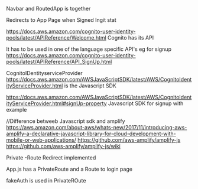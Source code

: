 Navbar and RoutedApp is together

Redirects to App Page when Signed Ingit stat

https://docs.aws.amazon.com/cognito-user-identity-pools/latest/APIReference/Welcome.html
Cognito has its API

It has to be used in one of the language specific API's
eg for signup
https://docs.aws.amazon.com/cognito-user-identity-pools/latest/APIReference/API_SignUp.html

CognitoIDentityserviceProvider
https://docs.aws.amazon.com/AWSJavaScriptSDK/latest/AWS/CognitoIdentityServiceProvider.html
is the Javascript SDK

https://docs.aws.amazon.com/AWSJavaScriptSDK/latest/AWS/CognitoIdentityServiceProvider.html#signUp-property
Javascript SDK for signup
with example

//Difference betweeb Javascript sdk and amplify
https://aws.amazon.com/about-aws/whats-new/2017/11/introducing-aws-amplify-a-declarative-javascript-library-for-cloud-development-with-mobile-or-web-applications/
https://github.com/aws-amplify/amplify-js
https://github.com/aws-amplify/amplify-js/wiki

Private -Route Redirect implemented

App.js has a PrivateRoute and a Route to login page

fakeAuth is used in PrivateROute

